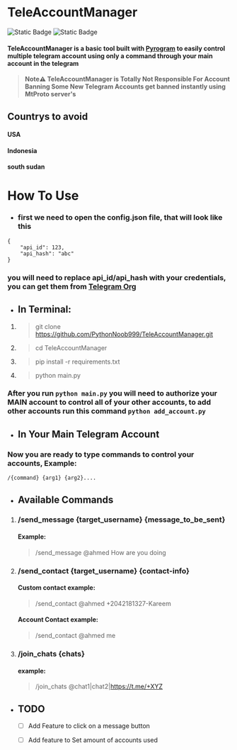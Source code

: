 # TeleAccountManager
![Static Badge](https://img.shields.io/badge/Python-red?logo=Python) ![Static Badge](https://img.shields.io/badge/telegram-tool-blue?logo=telegram)


#### TeleAccountManager is a basic tool built with [Pyrogram](https://docs.pyrogram.org) to easily control multiple telegram account using only a command through your main account in the telegram

>**Note⚠️ TeleAccountManager
is Totally Not Responsible For Account Banning
Some New Telegram Accounts get banned instantly
using MtProto server's**

## Countrys to avoid
#### USA
#### Indonesia
#### south sudan

# How To Use
* ### first we need to open the config.json file, that will look like this
```
{
    "api_id": 123,
    "api_hash": "abc"
}
```
### you will need to replace api_id/api_hash with your credentials, you can get them from [Telegram Org](https://my.telegram.org/auth)

* ## In Terminal:
1. > git clone https://github.com/PythonNoob999/TeleAccountManager.git
1. > cd TeleAccountManager
1. > pip install -r requirements.txt
1. > python main.py

### After you run ```python main.py``` you will need to authorize your MAIN account to control all of your other accounts, to add other accounts run this command ```python add_account.py```

* ## In Your Main Telegram Account
### Now you are ready to type commands to control your accounts, Example:
```/{command} {arg1} {arg2}....```

* ## Available Commands
1. ### /send_message {target_username} {message_to_be_sent}
    #### Example:
    > /send_message @ahmed How are you doing

1. ### /send_contact {target_username} {contact-info}
    #### Custom contact example:
    > /send_contact @ahmed +2042181327-Kareem

    #### Account Contact example:
    > /send_contact @ahmed me

1. ### /join_chats {chats}
    #### example:
    > /join_chats @chat1|chat2|https://t.me/+XYZ


* ## TODO
  * [ ] Add Feature to click on a message button
  * [ ] Add feature to Set amount of accounts used



